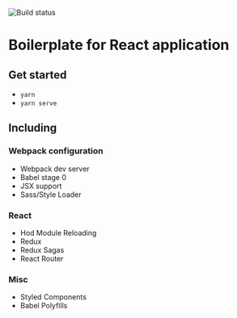 ![Build status](https://circleci.com/gh/robertfalken/react-boilerplate/tree/master.svg?style=shield&circle-token=9ff9e73aebf5c09c9eb86a58ed1cea2cdb5cb3ce)

# Boilerplate for React application

## Get started

-  `yarn`
- `yarn serve`

## Including

### Webpack configuration

- Webpack dev server
- Babel stage 0
- JSX support
- Sass/Style Loader

### React

- Hod Module Reloading
- Redux
- Redux Sagas
- React Router

### Misc

- Styled Components
- Babel Polyfills
